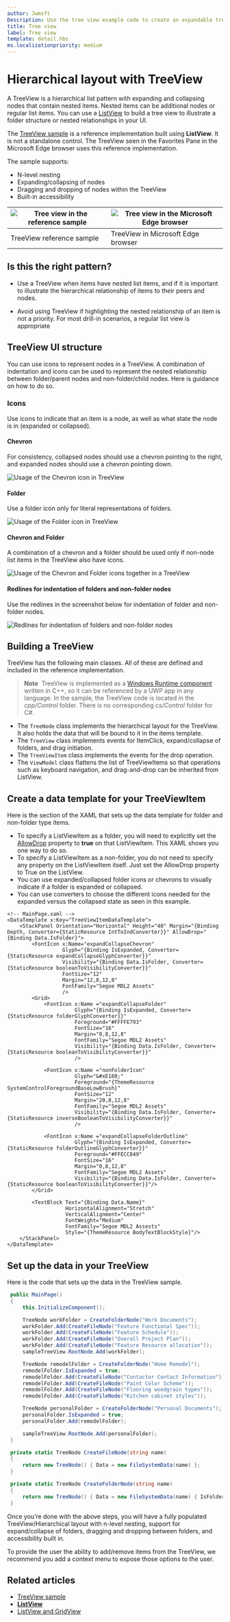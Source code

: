 ```yaml
---
author: Jwmsft
Description: Use the tree view example code to create an expandable tree.
title: Tree view
label: Tree view
template: detail.hbs
ms.localizationpriority: medium
---
```

# Hierarchical layout with TreeView
 

A TreeView is a hierarchical list pattern with expanding and collapsing nodes that contain nested items. Nested items can be additional nodes or regular list items. You can use a [ListView](https://msdn.microsoft.com/library/windows/apps/windows.ui.xaml.controls.listview.aspx) to build a tree view to illustrate a folder structure or nested relationships in your UI.

The [TreeView sample](http://go.microsoft.com/fwlink/?LinkId=785018) is a reference implementation built using **ListView**. It is not a standalone control. The TreeView seen in the Favorites Pane in the Microsoft Edge browser uses this reference implementation.

The sample supports:
- N-level nesting
- Expanding/collapsing of nodes
- Dragging and dropping of nodes within the TreeView
- Built-in accessibility

![Tree view in the reference sample](images/tree-view-sample.png) | ![Tree view in the Microsoft Edge browser](images/tree-view-edge.png)
-- | --
TreeView reference sample | TreeView in Microsoft Edge browser

## Is this the right pattern?

- Use a TreeView when items have nested list items, and if it is important to illustrate the hierarchical relationship of items to their peers and nodes.

- Avoid using TreeView if highlighting the nested relationship of an item is not a priority. For most drill-in scenarios, a regular list view is appropriate

## TreeView UI structure

You can use icons to represent nodes in a TreeView. A combination of indentation and icons can be used to represent the nested relationship between
folder/parent nodes and non-folder/child nodes. Here is guidance on how to do so.

### Icons

Use icons to indicate that an item is a node, as well as what state the node is in (expanded or collapsed).

#### Chevron

For consistency, collapsed nodes should use a chevron pointing to the right, and expanded nodes should use a chevron pointing down.

![Usage of the Chevron icon in TreeView](images/treeview_chevron.png)

#### Folder

Use a folder icon only for literal representations of folders.

![Usage of the Folder icon in TreeView](images/treeview_folder.png)

#### Chevron and Folder

A combination of a chevron and a folder should be used only if non-node list items in the TreeView also have icons.

![Usage of the Chevron and Folder icons together in a TreeView](images/treeview_chevron_folder.png)

#### Redlines for indentation of folders and non-folder nodes

Use the redlines in the screenshot below for indentation of folder and non-folder nodes.

![Redlines for indentation of folders and non-folder nodes](images/treeview_chevron_folder_indent_rl.png)

## Building a TreeView

TreeView has the following main classes. All of these are defined and included in the reference implementation.

> **Note**&nbsp;&nbsp;TreeView is implemented as a [Windows Runtime component](https://msdn.microsoft.com/windows/uwp/winrt-components/index) written in C++, so it can be referenced by a UWP app in any language. In the sample, the TreeView code is located in the *cpp/Control* folder. There is no corresponding *cs/Control* folder for C#.

- The `TreeNode` class implements the hierarchical layout for the TreeView. It also holds the data that will be bound to it in the items template.
- The `TreeView` class implements events for ItemClick, expand/collapse of folders, and drag initiation.
- The `TreeViewItem` class implements the events for the drop operation.
- The `ViewModel` class flattens the list of TreeViewItems so that operations such as keyboard navigation, and drag-and-drop can be inherited from ListView.

## Create a data template for your TreeViewItem

Here is the section of the XAML that sets up the data template for folder and non-folder type items.
- To specify a ListViewItem as a folder, you will need to explicitly set the [AllowDrop](https://msdn.microsoft.com/library/windows/apps/windows.ui.xaml.uielement.allowdrop.aspx) property to **true** on that ListViewItem. This XAML shows you one way to do so.
- To specify a ListViewItem as a non-folder, you do not need to specify any property on the ListViewItem itself. Just set the AllowDrop property to True on the ListView.
- You can use expanded/collapsed folder icons or chevrons to visually indicate if a folder is expanded or collapsed.
- You can use converters to choose the different icons needed for the expanded versus the collapsed state as seen in this example.

```xaml
<!-- MainPage.xaml -->
<DataTemplate x:Key="TreeViewItemDataTemplate">
    <StackPanel Orientation="Horizontal" Height="40" Margin="{Binding Depth, Converter={StaticResource IntToIndConverter}}" AllowDrop="{Binding Data.IsFolder}">
        <FontIcon x:Name="expandCollapseChevron"
                  Glyph="{Binding IsExpanded, Converter={StaticResource expandCollapseGlyphConverter}}"
                  Visibility="{Binding Data.IsFolder, Converter={StaticResource booleanToVisibilityConverter}}"                           
                  FontSize="12"
                  Margin="12,8,12,8"
                  FontFamily="Segoe MDL2 Assets"                          
                  />
        <Grid>
            <FontIcon x:Name ="expandCollapseFolder"
                      Glyph="{Binding IsExpanded, Converter={StaticResource folderGlyphConverter}}"
                      Foreground="#FFFFE793"
                      FontSize="16"
                      Margin="0,8,12,8"
                      FontFamily="Segoe MDL2 Assets"
                      Visibility="{Binding Data.IsFolder, Converter={StaticResource booleanToVisibilityConverter}}"
                      />

            <FontIcon x:Name ="nonFolderIcon"
                      Glyph="&#xE160;"
                      Foreground="{ThemeResource SystemControlForegroundBaseLowBrush}"
                      FontSize="12"
                      Margin="20,8,12,8"
                      FontFamily="Segoe MDL2 Assets"
                      Visibility="{Binding Data.IsFolder, Converter={StaticResource inverseBooleanToVisibilityConverter}}"
                      />

            <FontIcon x:Name ="expandCollapseFolderOutline"
                      Glyph="{Binding IsExpanded, Converter={StaticResource folderOutlineGlyphConverter}}"
                      Foreground="#FFECC849"
                      FontSize="16"
                      Margin="0,8,12,8"
                      FontFamily="Segoe MDL2 Assets"
                      Visibility="{Binding Data.IsFolder, Converter={StaticResource booleanToVisibilityConverter}}"/>
        </Grid>

        <TextBlock Text="{Binding Data.Name}"
                   HorizontalAlignment="Stretch"
                   VerticalAlignment="Center"  
                   FontWeight="Medium"
                   FontFamily="Segoe MDL2 Assests"                           
                   Style="{ThemeResource BodyTextBlockStyle}"/>
    </StackPanel>
</DataTemplate>
```

## Set up the data in your TreeView

Here is the code that sets up the data in the TreeView sample.

```csharp
 public MainPage()
 {
     this.InitializeComponent();

     TreeNode workFolder = CreateFolderNode("Work Documents");
     workFolder.Add(CreateFileNode("Feature Functional Spec"));
     workFolder.Add(CreateFileNode("Feature Schedule"));
     workFolder.Add(CreateFileNode("Overall Project Plan"));
     workFolder.Add(CreateFileNode("Feature Resource allocation"));
     sampleTreeView.RootNode.Add(workFolder);

     TreeNode remodelFolder = CreateFolderNode("Home Remodel");
     remodelFolder.IsExpanded = true;
     remodelFolder.Add(CreateFileNode("Contactor Contact Information"));
     remodelFolder.Add(CreateFileNode("Paint Color Scheme"));
     remodelFolder.Add(CreateFileNode("Flooring woodgrain types"));
     remodelFolder.Add(CreateFileNode("Kitchen cabinet styles"));

     TreeNode personalFolder = CreateFolderNode("Personal Documents");
     personalFolder.IsExpanded = true;
     personalFolder.Add(remodelFolder);

     sampleTreeView.RootNode.Add(personalFolder);
 }

 private static TreeNode CreateFileNode(string name)
 {
     return new TreeNode() { Data = new FileSystemData(name) };
 }

 private static TreeNode CreateFolderNode(string name)
 {
     return new TreeNode() { Data = new FileSystemData(name) { IsFolder = true } };
 }
```

Once you’re done with the above steps, you will have a fully populated TreeView/Hierarchical layout with n-level nesting, support for expand/collapse of folders, dragging and dropping between folders, and accessibility built in.

To provide the user the ability to add/remove items from the TreeView, we recommend you add a context menu to expose those options to the user.


## Related articles

- [TreeView sample](http://go.microsoft.com/fwlink/?LinkId=785018)
- [**ListView**](https://msdn.microsoft.com/library/windows/apps/windows.ui.xaml.controls.listview.aspx)
- [ListView and GridView](listview-and-gridview.md)
